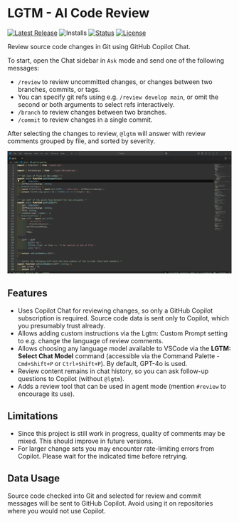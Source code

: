 # LGTM - AI Code Review

[![Latest Release](https://flat.badgen.net/github/release/cpulvermacher/lgtm)](https://github.com/cpulvermacher/lgtm/releases)
![Installs](https://vsmarketplacebadges.dev/installs-short/cpulvermacher.lgtm.svg)
[![Status](https://flat.badgen.net/github/checks/cpulvermacher/lgtm)](https://github.com/cpulvermacher/lgtm/actions/workflows/node.js.yml)
[![License](https://flat.badgen.net/github/license/cpulvermacher/lgtm)](./LICENSE)

Review source code changes in Git using GitHub Copilot Chat.

To start, open the Chat sidebar in `Ask` mode and send one of the following messages:
- `/review` to review uncommitted changes, or changes between two branches, commits, or tags.
- You can specify git refs using e.g. `/review develop main`, or omit the second or both arguments to select refs interactively.
- `/branch` to review changes between two branches.
- `/commit` to review changes in a single commit.

After selecting the changes to review, `@lgtm` will answer with review comments grouped by file, and sorted by severity.

![Demo](./images/demo.gif)

## Features
- Uses Copilot Chat for reviewing changes, so only a GitHub Copilot subscription is required. Source code data is sent only to Copilot, which you presumably trust already.
- Allows adding custom instructions via the Lgtm: Custom Prompt setting to e.g. change the language of review comments.
- Allows choosing any language model available to VSCode via the **LGTM: Select Chat Model** command (accessible via the Command Palette - `Cmd+Shift+P` or `Ctrl+Shift+P`). By default, GPT-4o is used.
- Review content remains in chat history, so you can ask follow-up questions to Copilot (without `@lgtm`).
- Adds a review tool that can be used in agent mode (mention `#review` to encourage its use).

## Limitations
- Since this project is still work in progress, quality of comments may be mixed. This should improve in future versions.
- For larger change sets you may encounter rate-limiting errors from Copilot. Please wait for the indicated time before retrying.

## Data Usage
Source code checked into Git and selected for review and commit messages will be sent to GitHub Copilot.
Avoid using it on repositories where you would not use Copilot.


